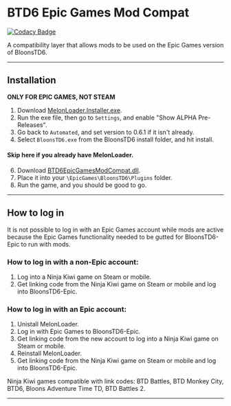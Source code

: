 # BTD6 Epic Games Mod Compat

[![Codacy Badge](https://app.codacy.com/project/badge/Grade/daa8fdc1ee484a7cb796b2bb265f3088)](https://app.codacy.com/gh/KosmicShovel/BTD6EpicGamesModCompat/dashboard?utm_source=gh&utm_medium=referral&utm_content=&utm_campaign=Badge_grade)

A compatibility layer that allows mods to be used on the Epic Games version of BloonsTD6.

---

## Installation
**ONLY FOR EPIC GAMES, NOT STEAM**
1.  Download [MelonLoader.Installer.exe](https://github.com/LavaGang/MelonLoader/releases/latest/download/MelonLoader.Installer.exe).
2.  Run the exe file, then go to `Settings`, and enable "Show ALPHA Pre-Releases".
3.  Go back to `Automated`, and set version to 0.6.1 if it isn't already.
4.  Select `BloonsTD6.exe` from the BloonsTD6 install folder, and hit install.
#### Skip here if you already have MelonLoader.
6.  Download [BTD6EpicGamesModCompat.dll](https://github.com/GrahamKracker/BTD6EpicGamesModCompat/releases/latest).
7.  Place it into  your `\EpicGames\BloonsTD6\Plugins` folder.
8.  Run the game, and you should be good to go.

---

## How to log in
It is not possible to log in with an Epic Games account while mods are active because the Epic Games functionality needed to be gutted for BloonsTD6-Epic to run with mods.
  
### How to log in with a non-Epic account:
1.  Log into a Ninja Kiwi game on Steam or mobile.
2.  Get linking code from the Ninja Kiwi game on Steam or mobile and log into BloonsTD6-Epic.

### How to log in with an Epic account:
1.  Unistall MelonLoader.
2.  Log in with Epic Games to BloonsTD6-Epic.
3.  Get linking code from the new account to log into a Ninja Kiwi game on Steam or mobile.
4.  Reinstall MelonLoader.
5.  Get linking code from the Ninja Kiwi game on Steam or mobile and log into BloonsTD6-Epic.

Ninja Kiwi games compatible with link codes: BTD Battles, BTD Monkey City, BTD6, Bloons Adventure Time TD, BTD Battles 2.
 
---
